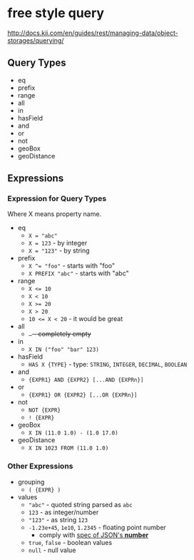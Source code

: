 # free style query

<http://docs.kii.com/en/guides/rest/managing-data/object-storages/querying/>

## Query Types

*   eq
*   prefix
*   range
*   all
*   in
*   hasField
*   and
*   or
*   not
*   geoBox
*   geoDistance

## Expressions

### Expression for Query Types

Where X means property name.

*   eq
    *   `X = "abc"`
    *   `X = 123` - by integer
    *   `X = "123"` - by string
*   prefix
    *   `X ^= "foo"` - starts with "foo"
    *   `X PREFIX "abc"` - starts with "abc"
*   range
    *   `X <= 10`
    *   `X < 10`
    *   `X >= 20`
    *   `X > 20`
    *   `10 <= X < 20` - it would be great
*   all
    *   ~~` ` - completely empty~~
*   in
    *   `X IN ("foo" "bar" 123)`
*   hasField
    *   `HAS X {TYPE}` - type: `STRING`, `INTEGER`, `DECIMAL`, `BOOLEAN`
*   and
    *   `{EXPR1} AND {EXPR2} [...AND {EXPRn}]`
*   or
    *   `{EXPR1} OR {EXPR2} [...OR {EXPRn}]`
*   not
    *   `NOT {EXPR}`
    *   `! {EXPR}`
*   geoBox
    *   `X IN (11.0 1.0) - (1.0 17.0)`
*   geoDistance
    *   `X IN 1023 FROM (11.0 1.0)`

### Other Expressions

*   grouping
    *    `( {EXPR} )`
*   values
    *   `"abc"` - quoted string parsed as `abc`
    *   `123` - as integer/number
    *   `"123"` - as string `123`
    *   `-1.23e+45`, `1e10`, `1.2345` - floating point number
        *   comply with [spec of JSON's **number**](http://json.org/)
    *   `true`, `false` - boolean values
    *   `null` - null value
